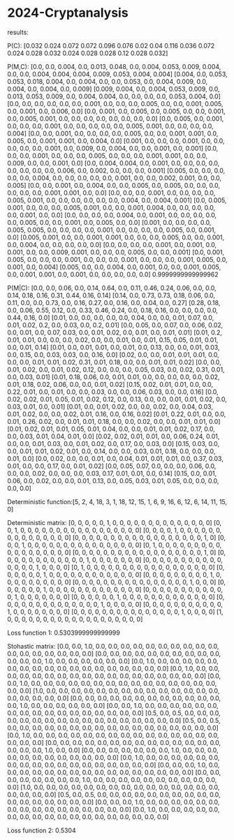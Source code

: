 # 2024-Cryptanalysis

results:

P(C):
[0.032 0.024 0.072 0.072 0.096 0.076 0.02  0.04  0.116 0.036 0.072 0.024
 0.028 0.032 0.024 0.028 0.028 0.12  0.028 0.032]

P(M,C):
[0.0, 0.0, 0.004, 0.0, 0.013, 0.048, 0.0, 0.004, 0.053, 0.009, 0.004, 0.0, 0.0, 0.004, 0.004, 0.004, 0.009, 0.053, 0.004, 0.004]
[0.004, 0.0, 0.053, 0.053, 0.018, 0.004, 0.0, 0.004, 0.0, 0.0, 0.053, 0.0, 0.004, 0.009, 0.0, 0.004, 0.0, 0.004, 0.0, 0.009]
[0.009, 0.004, 0.0, 0.004, 0.053, 0.009, 0.0, 0.013, 0.053, 0.009, 0.0, 0.004, 0.004, 0.0, 0.0, 0.0, 0.0, 0.053, 0.004, 0.0]
[0.0, 0.0, 0.0, 0.0, 0.0, 0.0, 0.001, 0.0, 0.0, 0.0, 0.005, 0.0, 0.0, 0.001, 0.005, 0.0, 0.001, 0.0, 0.006, 0.0]
[0.0, 0.001, 0.0, 0.005, 0.0, 0.005, 0.0, 0.0, 0.001, 0.0, 0.005, 0.001, 0.0, 0.0, 0.0, 0.0, 0.0, 0.0, 0.0, 0.0]
[0.0, 0.005, 0.0, 0.001, 0.0, 0.0, 0.0, 0.001, 0.0, 0.0, 0.0, 0.0, 0.0, 0.005, 0.001, 0.0, 0.0, 0.0, 0.0, 0.004]
[0.0, 0.0, 0.001, 0.0, 0.0, 0.0, 0.0, 0.005, 0.0, 0.0, 0.001, 0.001, 0.0, 0.005, 0.0, 0.001, 0.001, 0.0, 0.004, 0.0]
[0.001, 0.0, 0.0, 0.0, 0.001, 0.0, 0.0, 0.0, 0.0, 0.0, 0.001, 0.0, 0.009, 0.0, 0.004, 0.0, 0.0, 0.001, 0.0, 0.001]
[0.0, 0.0, 0.0, 0.001, 0.0, 0.0, 0.0, 0.005, 0.0, 0.0, 0.0, 0.001, 0.001, 0.0, 0.0, 0.009, 0.0, 0.0, 0.001, 0.0]
[0.0, 0.004, 0.004, 0.0, 0.001, 0.0, 0.0, 0.0, 0.0, 0.0, 0.0, 0.0, 0.0, 0.006, 0.0, 0.002, 0.0, 0.0, 0.0, 0.001]
[0.005, 0.0, 0.0, 0.0, 0.0, 0.0, 0.004, 0.0, 0.0, 0.0, 0.0, 0.0, 0.001, 0.0, 0.0, 0.002, 0.001, 0.0, 0.0, 0.005]
[0.0, 0.0, 0.001, 0.0, 0.004, 0.0, 0.0, 0.005, 0.0, 0.005, 0.0, 0.0, 0.0, 0.0, 0.0, 0.0, 0.001, 0.001, 0.0, 0.0]
[0.0, 0.0, 0.0, 0.001, 0.0, 0.0, 0.0, 0.0, 0.005, 0.001, 0.0, 0.0, 0.0, 0.0, 0.0, 0.0, 0.004, 0.0, 0.004, 0.001]
[0.0, 0.005, 0.001, 0.0, 0.0, 0.0, 0.005, 0.001, 0.0, 0.0, 0.001, 0.004, 0.0, 0.0, 0.0, 0.0, 0.0, 0.001, 0.0, 0.0]
[0.0, 0.0, 0.0, 0.0, 0.004, 0.0, 0.001, 0.0, 0.0, 0.0, 0.0, 0.0, 0.005, 0.0, 0.0, 0.001, 0.0, 0.005, 0.0, 0.0]
[0.001, 0.0, 0.0, 0.0, 0.0, 0.005, 0.005, 0.0, 0.0, 0.0, 0.0, 0.001, 0.0, 0.0, 0.0, 0.0, 0.005, 0.0, 0.001, 0.0]
[0.005, 0.001, 0.0, 0.0, 0.001, 0.001, 0.0, 0.0, 0.0, 0.005, 0.0, 0.0, 0.001, 0.0, 0.004, 0.0, 0.0, 0.0, 0.0, 0.0]
[0.0, 0.0, 0.0, 0.0, 0.001, 0.0, 0.001, 0.0, 0.001, 0.0, 0.0, 0.009, 0.001, 0.0, 0.0, 0.0, 0.005, 0.0, 0.0, 0.001]
[0.0, 0.001, 0.005, 0.0, 0.0, 0.0, 0.001, 0.0, 0.0, 0.0, 0.001, 0.0, 0.0, 0.0, 0.001, 0.005, 0.0, 0.001, 0.0, 0.004]
[0.005, 0.0, 0.0, 0.004, 0.0, 0.001, 0.0, 0.0, 0.001, 0.005, 0.0, 0.001, 0.001, 0.0, 0.001, 0.0, 0.0, 0.0, 0.0, 0.0]
0.9999999999999962

P(M|C):
[0.0, 0.0, 0.06, 0.0, 0.14, 0.64, 0.0, 0.11, 0.46, 0.24, 0.06, 0.0, 0.0, 0.14, 0.18, 0.16, 0.31, 0.44, 0.16, 0.14]
[0.14, 0.0, 0.73, 0.73, 0.18, 0.06, 0.0, 0.11, 0.0, 0.0, 0.73, 0.0, 0.16, 0.27, 0.0, 0.16, 0.0, 0.04, 0.0, 0.27]
[0.28, 0.18, 0.0, 0.06, 0.55, 0.12, 0.0, 0.33, 0.46, 0.24, 0.0, 0.18, 0.16, 0.0, 0.0, 0.0, 0.0, 0.44, 0.16, 0.0]
[0.01, 0.0, 0.0, 0.0, 0.0, 0.0, 0.04, 0.0, 0.0, 0.01, 0.07, 0.0, 0.01, 0.02, 0.2, 0.0, 0.03, 0.0, 0.2, 0.01]
[0.0, 0.05, 0.0, 0.07, 0.0, 0.06, 0.02, 0.0, 0.01, 0.0, 0.07, 0.03, 0.0, 0.01, 0.02, 0.0, 0.01, 0.0, 0.01, 0.01]
[0.01, 0.2, 0.01, 0.01, 0.0, 0.0, 0.0, 0.02, 0.0, 0.0, 0.01, 0.0, 0.01, 0.15, 0.05, 0.01, 0.01, 0.0, 0.01, 0.14]
[0.01, 0.0, 0.01, 0.01, 0.0, 0.01, 0.0, 0.13, 0.0, 0.0, 0.01, 0.03, 0.0, 0.15, 0.0, 0.03, 0.03, 0.0, 0.16, 0.0]
[0.02, 0.0, 0.0, 0.01, 0.01, 0.01, 0.0, 0.0, 0.0, 0.01, 0.01, 0.02, 0.31, 0.01, 0.18, 0.0, 0.0, 0.01, 0.01, 0.02]
[0.0, 0.0, 0.01, 0.02, 0.0, 0.01, 0.02, 0.12, 0.0, 0.0, 0.0, 0.05, 0.03, 0.0, 0.02, 0.31, 0.01, 0.0, 0.03, 0.01]
[0.01, 0.18, 0.06, 0.0, 0.01, 0.01, 0.0, 0.0, 0.0, 0.0, 0.0, 0.02, 0.01, 0.18, 0.02, 0.06, 0.0, 0.0, 0.01, 0.02]
[0.15, 0.02, 0.01, 0.01, 0.0, 0.0, 0.22, 0.01, 0.0, 0.01, 0.0, 0.0, 0.03, 0.0, 0.0, 0.06, 0.03, 0.0, 0.0, 0.16]
[0.0, 0.02, 0.02, 0.01, 0.05, 0.01, 0.02, 0.12, 0.0, 0.13, 0.0, 0.0, 0.01, 0.01, 0.02, 0.0, 0.03, 0.01, 0.0, 0.01]
[0.01, 0.0, 0.01, 0.02, 0.0, 0.0, 0.02, 0.0, 0.04, 0.03, 0.01, 0.02, 0.0, 0.0, 0.02, 0.01, 0.16, 0.0, 0.16, 0.02]
[0.01, 0.22, 0.01, 0.0, 0.0, 0.01, 0.26, 0.02, 0.0, 0.01, 0.01, 0.18, 0.0, 0.0, 0.02, 0.0, 0.0, 0.01, 0.01, 0.0]
[0.01, 0.02, 0.01, 0.01, 0.05, 0.01, 0.04, 0.0, 0.0, 0.01, 0.01, 0.02, 0.17, 0.0, 0.0, 0.03, 0.01, 0.04, 0.01, 0.0]
[0.02, 0.02, 0.01, 0.01, 0.0, 0.06, 0.24, 0.01, 0.0, 0.0, 0.01, 0.03, 0.0, 0.01, 0.02, 0.0, 0.17, 0.0, 0.03, 0.0]
[0.15, 0.03, 0.0, 0.0, 0.01, 0.01, 0.02, 0.01, 0.0, 0.14, 0.0, 0.0, 0.03, 0.01, 0.18, 0.0, 0.0, 0.0, 0.01, 0.0]
[0.0, 0.02, 0.0, 0.0, 0.01, 0.0, 0.04, 0.01, 0.01, 0.01, 0.0, 0.37, 0.03, 0.01, 0.0, 0.0, 0.17, 0.0, 0.01, 0.02]
[0.0, 0.05, 0.07, 0.0, 0.0, 0.0, 0.06, 0.0, 0.0, 0.0, 0.02, 0.0, 0.0, 0.0, 0.03, 0.17, 0.01, 0.01, 0.0, 0.14]
[0.15, 0.0, 0.01, 0.06, 0.0, 0.02, 0.0, 0.0, 0.01, 0.13, 0.0, 0.05, 0.03, 0.01, 0.05, 0.0, 0.0, 0.0, 0.0, 0.0]

Deterministic function:[5, 2, 4, 18, 3, 1, 18, 12, 15, 1, 6, 9, 16, 6, 12, 6, 14, 11, 15, 0]

Deterministic matrix:
[0, 0, 0, 0, 0, 1, 0, 0, 0, 0, 0, 0, 0, 0, 0, 0, 0, 0, 0, 0]
[0, 0, 1, 0, 0, 0, 0, 0, 0, 0, 0, 0, 0, 0, 0, 0, 0, 0, 0, 0]
[0, 0, 0, 0, 1, 0, 0, 0, 0, 0, 0, 0, 0, 0, 0, 0, 0, 0, 0, 0]
[0, 0, 0, 0, 0, 0, 0, 0, 0, 0, 0, 0, 0, 0, 0, 0, 0, 0, 1, 0]
[0, 0, 0, 1, 0, 0, 0, 0, 0, 0, 0, 0, 0, 0, 0, 0, 0, 0, 0, 0]
[0, 1, 0, 0, 0, 0, 0, 0, 0, 0, 0, 0, 0, 0, 0, 0, 0, 0, 0, 0]
[0, 0, 0, 0, 0, 0, 0, 0, 0, 0, 0, 0, 0, 0, 0, 0, 0, 0, 1, 0]
[0, 0, 0, 0, 0, 0, 0, 0, 0, 0, 0, 0, 1, 0, 0, 0, 0, 0, 0, 0]
[0, 0, 0, 0, 0, 0, 0, 0, 0, 0, 0, 0, 0, 0, 0, 1, 0, 0, 0, 0]
[0, 1, 0, 0, 0, 0, 0, 0, 0, 0, 0, 0, 0, 0, 0, 0, 0, 0, 0, 0]
[0, 0, 0, 0, 0, 0, 1, 0, 0, 0, 0, 0, 0, 0, 0, 0, 0, 0, 0, 0]
[0, 0, 0, 0, 0, 0, 0, 0, 0, 1, 0, 0, 0, 0, 0, 0, 0, 0, 0, 0]
[0, 0, 0, 0, 0, 0, 0, 0, 0, 0, 0, 0, 0, 0, 0, 0, 1, 0, 0, 0]
[0, 0, 0, 0, 0, 0, 1, 0, 0, 0, 0, 0, 0, 0, 0, 0, 0, 0, 0, 0]
[0, 0, 0, 0, 0, 0, 0, 0, 0, 0, 0, 0, 1, 0, 0, 0, 0, 0, 0, 0]
[0, 0, 0, 0, 0, 0, 1, 0, 0, 0, 0, 0, 0, 0, 0, 0, 0, 0, 0, 0]
[0, 0, 0, 0, 0, 0, 0, 0, 0, 0, 0, 0, 0, 0, 1, 0, 0, 0, 0, 0]
[0, 0, 0, 0, 0, 0, 0, 0, 0, 0, 0, 1, 0, 0, 0, 0, 0, 0, 0, 0]
[0, 0, 0, 0, 0, 0, 0, 0, 0, 0, 0, 0, 0, 0, 0, 1, 0, 0, 0, 0]
[1, 0, 0, 0, 0, 0, 0, 0, 0, 0, 0, 0, 0, 0, 0, 0, 0, 0, 0, 0]

Loss function 1:
0.5303999999999999

Stohastic matrix:
[0.0, 0.0, 1.0, 0.0, 0.0, 0.0, 0.0, 0.0, 0.0, 0.0, 0.0, 0.0, 0.0, 0.0, 0.0, 0.0, 0.0, 0.0, 0.0, 0.0]
[0.0, 0.0, 0.0, 0.0, 0.0, 0.0, 0.0, 0.0, 0.0, 0.0, 0.0, 0.0, 0.0, 1.0, 0.0, 0.0, 0.0, 0.0, 0.0, 0.0]
[0.0, 1.0, 0.0, 0.0, 0.0, 0.0, 0.0, 0.0, 0.0, 0.0, 0.0, 0.0, 0.0, 0.0, 0.0, 0.0, 0.0, 0.0, 0.0, 0.0]
[0.0, 1.0, 0.0, 0.0, 0.0, 0.0, 0.0, 0.0, 0.0, 0.0, 0.0, 0.0, 0.0, 0.0, 0.0, 0.0, 0.0, 0.0, 0.0, 0.0]
[0.0, 0.0, 1.0, 0.0, 0.0, 0.0, 0.0, 0.0, 0.0, 0.0, 0.0, 0.0, 0.0, 0.0, 0.0, 0.0, 0.0, 0.0, 0.0, 0.0]
[1.0, 0.0, 0.0, 0.0, 0.0, 0.0, 0.0, 0.0, 0.0, 0.0, 0.0, 0.0, 0.0, 0.0, 0.0, 0.0, 0.0, 0.0, 0.0, 0.0]
[0.0, 0.0, 0.0, 0.0, 0.0, 0.0, 0.0, 0.0, 0.0, 0.0, 0.0, 0.0, 0.0, 1.0, 0.0, 0.0, 0.0, 0.0, 0.0, 0.0]
[0.0, 0.0, 1.0, 0.0, 0.0, 0.0, 0.0, 0.0, 0.0, 0.0, 0.0, 0.0, 0.0, 0.0, 0.0, 0.0, 0.0, 0.0, 0.0, 0.0]
[0.5, 0.0, 0.5, 0.0, 0.0, 0.0, 0.0, 0.0, 0.0, 0.0, 0.0, 0.0, 0.0, 0.0, 0.0, 0.0, 0.0, 0.0, 0.0, 0.0]
[0.5, 0.0, 0.5, 0.0, 0.0, 0.0, 0.0, 0.0, 0.0, 0.0, 0.0, 0.0, 0.0, 0.0, 0.0, 0.0, 0.0, 0.0, 0.0, 0.0]
[0.0, 1.0, 0.0, 0.0, 0.0, 0.0, 0.0, 0.0, 0.0, 0.0, 0.0, 0.0, 0.0, 0.0, 0.0, 0.0, 0.0, 0.0, 0.0, 0.0]
[0.0, 0.0, 0.0, 0.0, 0.0, 0.0, 0.0, 0.0, 0.0, 0.0, 0.0, 0.0, 0.0, 0.0, 0.0, 0.0, 0.0, 1.0, 0.0, 0.0]
[0.0, 0.0, 0.0, 0.0, 0.0, 0.0, 0.0, 1.0, 0.0, 0.0, 0.0, 0.0, 0.0, 0.0, 0.0, 0.0, 0.0, 0.0, 0.0, 0.0]
[0.0, 1.0, 0.0, 0.0, 0.0, 0.0, 0.0, 0.0, 0.0, 0.0, 0.0, 0.0, 0.0, 0.0, 0.0, 0.0, 0.0, 0.0, 0.0, 0.0]
[0.0, 0.0, 0.0, 1.0, 0.0, 0.0, 0.0, 0.0, 0.0, 0.0, 0.0, 0.0, 0.0, 0.0, 0.0, 0.0, 0.0, 0.0, 0.0, 0.0]
[0.0, 0.0, 0.0, 0.0, 0.0, 0.0, 0.0, 0.0, 1.0, 0.0, 0.0, 0.0, 0.0, 0.0, 0.0, 0.0, 0.0, 0.0, 0.0, 0.0]
[1.0, 0.0, 0.0, 0.0, 0.0, 0.0, 0.0, 0.0, 0.0, 0.0, 0.0, 0.0, 0.0, 0.0, 0.0, 0.0, 0.0, 0.0, 0.0, 0.0]
[0.5, 0.0, 0.5, 0.0, 0.0, 0.0, 0.0, 0.0, 0.0, 0.0, 0.0, 0.0, 0.0, 0.0, 0.0, 0.0, 0.0, 0.0, 0.0, 0.0]
[0.0, 0.0, 0.0, 1.0, 0.0, 0.0, 0.0, 0.0, 0.0, 0.0, 0.0, 0.0, 0.0, 0.0, 0.0, 0.0, 0.0, 0.0, 0.0, 0.0]
[0.0, 1.0, 0.0, 0.0, 0.0, 0.0, 0.0, 0.0, 0.0, 0.0, 0.0, 0.0, 0.0, 0.0, 0.0, 0.0, 0.0, 0.0, 0.0, 0.0]

Loss function 2:
0.5304